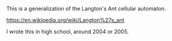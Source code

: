 This is a generalization of the Langton's Ant cellular automaton.

https://en.wikipedia.org/wiki/Langton%27s_ant

I wrote this in high school, around 2004 or 2005.
